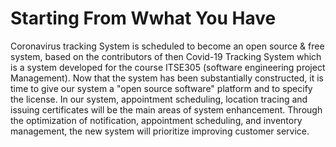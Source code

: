 # Starting From Wwhat You Have
Coronavirus tracking System is scheduled to become an open source & free system, based on the contributors of then Covid-19 Tracking System which is a system developed for the course ITSE305 (software engineering project Management). Now that the system has been substantially constructed, it is time to give our system a "open source software" platform and to specify the license. In our system, appointment scheduling, location tracing and issuing certificates will be the main areas of system enhancement. Through the optimization of notification, appointment scheduling, and inventory management, the new system will prioritize improving customer service.
